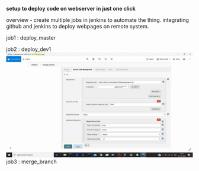 <b>setup to deploy code on webserver in just one click</b>

overview - 
create multiple jobs in jenkins to automate the thing.
integrating github and jenkins to deploy webpages on remote system.

job1 : deploy_master
     
       
job2 : deploy_dev1  
![image](Images/img5.jpg)
job3 : merge_branch

 
